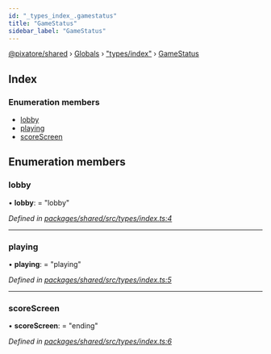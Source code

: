 ```yaml
---
id: "_types_index_.gamestatus"
title: "GameStatus"
sidebar_label: "GameStatus"
---
```


[@pixatore/shared](../index.md) › [Globals](../globals.md) › ["types/index"](../modules/_types_index_.md) › [GameStatus](_types_index_.gamestatus.md)

## Index

### Enumeration members

* [lobby](_types_index_.gamestatus.md#lobby)
* [playing](_types_index_.gamestatus.md#playing)
* [scoreScreen](_types_index_.gamestatus.md#scorescreen)

## Enumeration members

###  lobby

• **lobby**: = "lobby"

*Defined in [packages/shared/src/types/index.ts:4](https://github.com/will-hart/pixatore/blob/9f2e114/packages/shared/src/types/index.ts#L4)*

___

###  playing

• **playing**: = "playing"

*Defined in [packages/shared/src/types/index.ts:5](https://github.com/will-hart/pixatore/blob/9f2e114/packages/shared/src/types/index.ts#L5)*

___

###  scoreScreen

• **scoreScreen**: = "ending"

*Defined in [packages/shared/src/types/index.ts:6](https://github.com/will-hart/pixatore/blob/9f2e114/packages/shared/src/types/index.ts#L6)*
